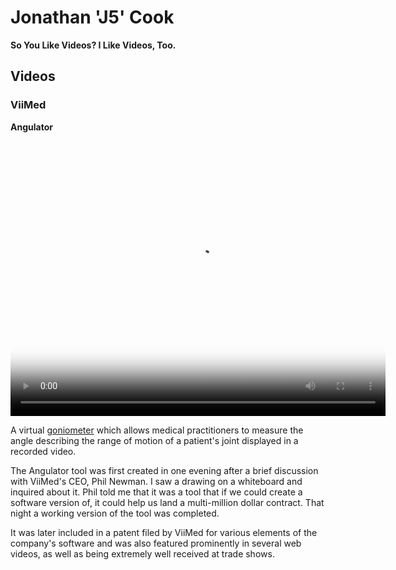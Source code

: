 ---
---

<style>
  @import '/assets/styles/site.css';
</style>

# Jonathan 'J5' Cook

**So You Like Videos?  I Like Videos, Too.**

## Videos

### ViiMed

**Angulator**

<video controls
  width="600"
  height="440"
  poster="/assets/images/viimed/angulator/ViiMed - Angulator (Original Version).png">
  <source src="/assets/video/ViiMed - Angulator (Original Version).mp4" />
</video>

A virtual [goniometer](https://en.wikipedia.org/wiki/Goniometer) which allows
medical practitioners to measure the angle describing the range of motion of a
patient's joint displayed in a recorded video.

The Angulator tool was first created in one evening after a brief discussion
with ViiMed's CEO, Phil Newman.  I saw a drawing on a whiteboard and inquired
about it.  Phil told me that it was a tool that if we could create a software
version of, it could help us land a multi-million dollar contract.  That night
a working version of the tool was completed.

It was later included in a patent filed by ViiMed for various elements of the
company's software and was also featured prominently in several web videos, as
well as being extremely well received at trade shows.
